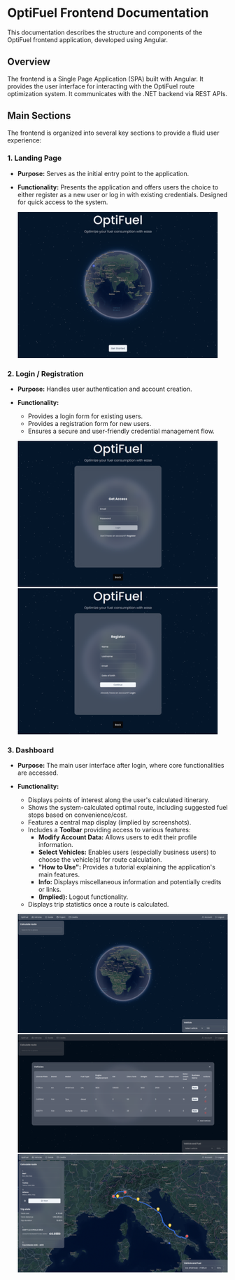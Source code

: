 # OptiFuel Frontend Documentation

This documentation describes the structure and components of the OptiFuel frontend application, developed using Angular.

## Overview

The frontend is a Single Page Application (SPA) built with Angular. It provides the user interface for interacting with the OptiFuel route optimization system. It communicates with the .NET backend via REST APIs.

## Main Sections

The frontend is organized into several key sections to provide a fluid user experience:

### 1. Landing Page

* **Purpose:** Serves as the initial entry point to the application.
* **Functionality:** Presents the application and offers users the choice to either register as a new user or log in with existing credentials. Designed for quick access to the system.

    ![landing page](./landing.png)

### 2. Login / Registration

* **Purpose:** Handles user authentication and account creation.
* **Functionality:**
    * Provides a login form for existing users.
    * Provides a registration form for new users.
    * Ensures a secure and user-friendly credential management flow.

    ![login page](./login.png)
    ![register page](./register.png)

### 3. Dashboard

* **Purpose:** The main user interface after login, where core functionalities are accessed.
* **Functionality:**
    * Displays points of interest along the user's calculated itinerary.
    * Shows the system-calculated optimal route, including suggested fuel stops based on convenience/cost.
    * Features a central map display (implied by screenshots).
    * Includes a **Toolbar** providing access to various features:
        * **Modify Account Data:** Allows users to edit their profile information.
        * **Select Vehicles:** Enables users (especially business users) to choose the vehicle(s) for route calculation.
        * **"How to Use":** Provides a tutorial explaining the application's main features.
        * **Info:** Displays miscellaneous information and potentially credits or links.
        * **(Implied):** Logout functionality.
    * Displays trip statistics once a route is calculated.

    ![dashbpard](./dashboard.png)
    ![vehicle](./vehicles.png)
    ![trip page](./trip.png)

